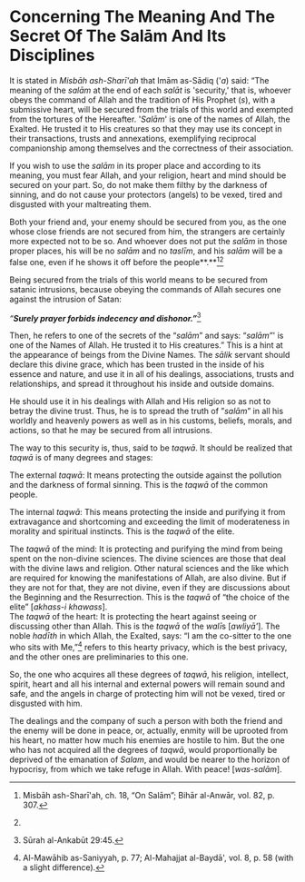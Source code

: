 Concerning The Meaning And The Secret Of The Salām And Its Disciplines
======================================================================

It is stated in *Misbāh ash-Sharī'ah* that Imām as-Sādiq ('*a*) said:
“The meaning of the *salām* at the end of each *salāt* is 'security,'
that is, whoever obeys the command of Allah and the tradition of His
Prophet (*s*), with a submissive heart, will be secured from the trials
of this world and exempted from the tortures of the Hereafter. '*Salām*'
is one of the names of Allah, the Exalted. He trusted it to His
creatures so that they may use its concept in their transactions, trusts
and annexations, exemplifying reciprocal companionship among themselves
and the correctness of their association.

If you wish to use the *salām* in its proper place and according to its
meaning, you must fear Allah, and your religion, heart and mind should
be secured on your part. So, do not make them filthy by the darkness of
sinning, and do not cause your protectors (angels) to be vexed, tired
and disgusted with your maltreating them.

Both your friend and, your enemy should be secured from you, as the one
whose close friends are not secured from him, the strangers are
certainly more expected not to be so. And whoever does not put the
*salām* in those proper places, his will be no *salām* and no *taslīm*,
and his *salām* will be a false one, even if he shows it off before the
people**.**[^1][^2]

Being secured from the trials of this world means to be secured from
satanic intrusions, because obeying the commands of Allah secures one
against the intrusion of Satan:

*“**Surely prayer forbids indecency and dishonor.”***[^3]

Then, he refers to one of the secrets of the “*salām*” and says:
“*salām”*' is one of the Names of Allah. He trusted it to His
creatures.” This is a hint at the appearance of beings from the Divine
Names. The *sālik* servant should declare this divine grace, which has
been trusted in the inside of his essence and nature, and use it in all
of his dealings, associations, trusts and relationships, and spread it
throughout his inside and outside domains.

He should use it in his dealings with Allah and His religion so as not
to betray the divine trust. Thus, he is to spread the truth of ”*salām*”
in all his worldly and heavenly powers as well as in his customs,
beliefs, morals, and actions, so that he may be secured from all
intrusions.

The way to this security is, thus, said to be *taqwā*. It should be
realized that *taqwā* is of many degrees and stages:

The external *taqwā*: It means protecting the outside against the
pollution and the darkness of formal sinning. This is the *taqwā* of the
common people.

The internal *taqwā*: This means protecting the inside and purifying it
from extravagance and shortcoming and exceeding the limit of
moderateness in morality and spiritual instincts. This is the *taqwā* of
the elite.

The *taqwā* of the mind: It is protecting and purifying the mind from
being spent on the non-divine sciences. The divine sciences are those
that deal with the divine laws and religion. Other natural sciences and
the like which are required for knowing the manifestations of Allah, are
also divine. But if they are not for that, they are not divine, even if
they are discussions about the Beginning and the Resurrection. This is
the *taqwā* of “the choice of the elite” [*akhass-i khawass*].  
 The *taqwā* of the heart: It is protecting the heart against seeing or
discussing other than Allah. This is the *taqwā* of the *walī*s
[*awliyā'*]. The noble *hadīth* in which Allah, the Exalted, says: “I am
the co-sitter to the one who sits with Me,”[^4] refers to this hearty
privacy, which is the best privacy, and the other ones are preliminaries
to this one.

So, the one who acquires all these degrees of *taqwā*, his religion,
intellect, spirit, heart and all his internal and external powers will
remain sound and safe, and the angels in charge of protecting him will
not be vexed, tired or disgusted with him.

The dealings and the company of such a person with both the friend and
the enemy will be done in peace, or, actually, enmity will be uprooted
from his heart, no matter how much his enemies are hostile to him. But
the one who has not acquired all the degrees of *taqwā*, would
proportionally be deprived of the emanation of *Salam*, and would be
nearer to the horizon of hypocrisy, from which we take refuge in Allah.
With peace! [*was-salām*].

[^1]: Misbāh ash-Sharī'ah, ch. 18, “On Salām”; Bihār al-Anwār, vol. 82,
p. 307.

[^2]:

[^3]: Sūrah al-Ankabūt 29:45.

[^4]: Al-Mawāhib as-Saniyyah, p. 77; Al-Mahajjat al-Baydā', vol. 8, p.
58 (with a slight difference).


